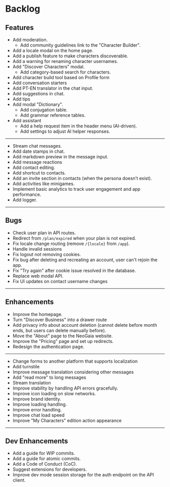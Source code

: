 # Backlog

Features
---

- Add moderation.
  - Add community guidelines link to the "Character Builder".
- Add a locale modal on the home page.
- Add a publish feature to make characters discoverable.
- Add a warning for renaming character usernames.
- Add "Discover Characters" modal.
  - Add category-based search for characters.
- Add character build tool based on Profile form
- Add conversation starters
- Add PT-EN translator in the chat input.
- Add suggestions in chat.
- Add tips
- Add modal "Dictionary".
  - Add conjugation table.
  - Add grammar reference tables.
- Add assistant
  - Add a help request item in the header menu (AI-driven).
  - Add settings to adjust AI helper responses.
- ---
- Stream chat messages.
- Add date stamps in chat.
- Add markdown preview in the message input.
- Add message reactions
- Add contact editing.
- Add shortcut to contacts.
- Add an invite section in contacts (when the persona doesn’t exist).
- Add activities like minigames.
- Implement basic analytics to track user engagement and app performance.
- Add logger.

---
Bugs
---

- Check user plan in API routes.
- Redirect from `/plan/expired` when your plan is not expired.
- Fix locale change routing (remove `/{locale}` from `/app`).
- Handle invalid sessions
- Fix logout not removing cookies.
- Fix bug after deleting and recreating an account, user can't rejoin the app.
- Fix "Try again" after cookie issue resolved in the database.
- Replace web modal API.
- Fix UI updates on contact username changes

---
Enhancements
---

- Improve the homepage.
- Turn "Discover Business" into a drawer route
- Add privacy info about account deletion (cannot delete before month ends, but users can delete manually before).
- Move the "About" page to the NeoGaia website.
- Improve the "Pricing" page and set up redirects.
- Redesign the authentication page.
- ---
- Change forms to another platform that supports localization
- Add turnstile
- Improve message translation considering other messages
- Add "read more" to long messages
- Stream translation
- Improve stability by handling API errors gracefully.
- Improve icon loading on slow networks.
- Improve brand identity.
- Improve loading handling.
- Improve error handling.
- Improve chat load speed
- Improve "My Characters" edition action appearance

---
Dev Enhancements
---

- Add a guide for WIP commits.
- Add a guide for atomic commits.
- Add a Code of Conduct (CoC).
- Suggest extensions for developers.
- Improve dev mode session storage for the auth endpoint on the API client.
